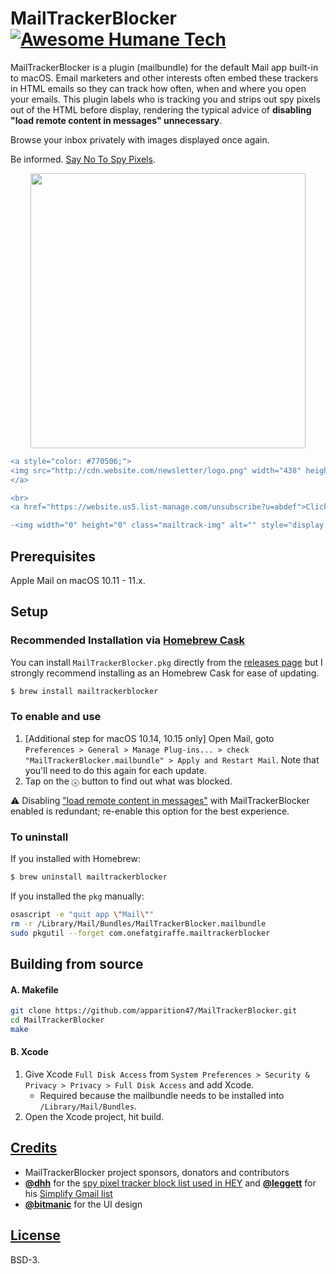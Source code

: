 # MailTrackerBlocker [![Awesome Humane Tech](https://raw.githubusercontent.com/humanetech-community/awesome-humane-tech/main/humane-tech-badge.svg?sanitize=true)](https://github.com/humanetech-community/awesome-humane-tech)

MailTrackerBlocker is a plugin (mailbundle) for the default Mail app built-in to macOS. Email marketers and other interests often embed these trackers in HTML emails so they can track how often, when and where you open your emails. This plugin labels who is tracking you and strips out spy pixels out of the HTML before display, rendering the typical advice of **disabling "load remote content in messages" unnecessary**.

Browse your inbox privately with images displayed once again.

Be informed. [Say No To Spy Pixels](https://notospypixels.com/).

<p align="center"><img width="440" src="https://user-images.githubusercontent.com/3298414/109422170-c4d70c00-7a1d-11eb-9e5a-bf5a8e36d16d.jpg"></p>

```diff
<a style="color: #770506;">
<img src="http://cdn.website.com/newsletter/logo.png" width="438" height="42" border="0" style="max-width: 90%; height: auto" alt="logo.png">
</a>

<br>
<a href="https://website.us5.list-manage.com/unsubscribe?u=abdef">Click here to unsubscribe</a> or <a href="https://website.us5.list-manage.com/profile?u=abdef">Update subscription preferences</a>

-<img width="0" height="0" class="mailtrack-img" alt="" style="display:flex" src="https://mailtrack.io/trace/mail/0eabccbe98c98e9b8e9a8b89eab89ce9ab89e8bc.png?u=1234567">
```

## Prerequisites

Apple Mail on macOS 10.11 - 11.x.

## Setup

### Recommended Installation via [Homebrew Cask](https://brew.sh)

You can install `MailTrackerBlocker.pkg` directly from the [releases page](https://github.com/apparition47/MailTrackerBlocker/releases) but I strongly recommend installing as an Homebrew Cask for ease of updating.

```bash
$ brew install mailtrackerblocker
```

### To enable and use

1. [Additional step for macOS 10.14, 10.15 only] Open Mail, goto `Preferences > General > Manage Plug-ins... > check "MailTrackerBlocker.mailbundle" > Apply and Restart Mail`. Note that you'll need to do this again for each update.
2. Tap on the `ⓧ` button to find out what was blocked.

⚠️ Disabling ["load remote content in messages"](https://www.imore.com/sites/imore.com/files/styles/xlarge/public/field/image/2019/07/mac-load-remote.jpg) with MailTrackerBlocker enabled is redundant; re-enable this option for the best experience.


### To uninstall

If you installed with Homebrew:

```bash
$ brew uninstall mailtrackerblocker
```

If you installed the `pkg` manually:

```bash
osascript -e "quit app \"Mail\""
rm -r /Library/Mail/Bundles/MailTrackerBlocker.mailbundle
sudo pkgutil --forget com.onefatgiraffe.mailtrackerblocker
```


## Building from source

#### A. Makefile
```bash
git clone https://github.com/apparition47/MailTrackerBlocker.git
cd MailTrackerBlocker
make
```

#### B. Xcode

1. Give Xcode `Full Disk Access` from `System Preferences > Security & Privacy > Privacy > Full Disk Access` and add Xcode.
     * Required because the mailbundle needs to be installed into `/Library/Mail/Bundles`.
2. Open the Xcode project, hit build.


## [Credits](https://github.com/apparition47/MailTrackerBlocker/blob/master/Resources/ACKNOWLEDGEMENTS)

* MailTrackerBlocker project sponsors, donators and contributors
* **[@dhh](https://github.com/dhh)** for the [spy pixel tracker block list used in HEY](https://gist.github.com/dhh/360f4dc7ddbce786f8e82b97cdad9d20) and **[@leggett](https://github.com/leggett)** for his [Simplify Gmail list](https://gist.github.com/leggett/8c2ab9735037cb66c218fdbe898ddf68)
* **[@bitmanic](https://github.com/bitmanic)** for the UI design


## [License](https://github.com/apparition47/MailTrackerBlocker/blob/master/LICENSE)

BSD-3.
